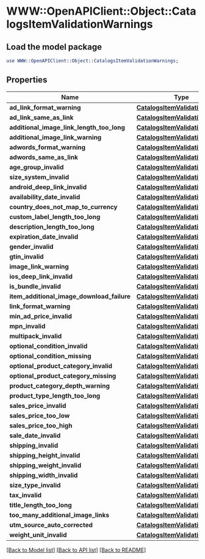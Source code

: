 # WWW::OpenAPIClient::Object::CatalogsItemValidationWarnings

## Load the model package
```perl
use WWW::OpenAPIClient::Object::CatalogsItemValidationWarnings;
```

## Properties
Name | Type | Description | Notes
------------ | ------------- | ------------- | -------------
**ad_link_format_warning** | [**CatalogsItemValidationDetails**](CatalogsItemValidationDetails.md) |  | [optional] 
**ad_link_same_as_link** | [**CatalogsItemValidationDetails**](CatalogsItemValidationDetails.md) |  | [optional] 
**additional_image_link_length_too_long** | [**CatalogsItemValidationDetails**](CatalogsItemValidationDetails.md) |  | [optional] 
**additional_image_link_warning** | [**CatalogsItemValidationDetails**](CatalogsItemValidationDetails.md) |  | [optional] 
**adwords_format_warning** | [**CatalogsItemValidationDetails**](CatalogsItemValidationDetails.md) |  | [optional] 
**adwords_same_as_link** | [**CatalogsItemValidationDetails**](CatalogsItemValidationDetails.md) |  | [optional] 
**age_group_invalid** | [**CatalogsItemValidationDetails**](CatalogsItemValidationDetails.md) |  | [optional] 
**size_system_invalid** | [**CatalogsItemValidationDetails**](CatalogsItemValidationDetails.md) |  | [optional] 
**android_deep_link_invalid** | [**CatalogsItemValidationDetails**](CatalogsItemValidationDetails.md) |  | [optional] 
**availability_date_invalid** | [**CatalogsItemValidationDetails**](CatalogsItemValidationDetails.md) |  | [optional] 
**country_does_not_map_to_currency** | [**CatalogsItemValidationDetails**](CatalogsItemValidationDetails.md) |  | [optional] 
**custom_label_length_too_long** | [**CatalogsItemValidationDetails**](CatalogsItemValidationDetails.md) |  | [optional] 
**description_length_too_long** | [**CatalogsItemValidationDetails**](CatalogsItemValidationDetails.md) |  | [optional] 
**expiration_date_invalid** | [**CatalogsItemValidationDetails**](CatalogsItemValidationDetails.md) |  | [optional] 
**gender_invalid** | [**CatalogsItemValidationDetails**](CatalogsItemValidationDetails.md) |  | [optional] 
**gtin_invalid** | [**CatalogsItemValidationDetails**](CatalogsItemValidationDetails.md) |  | [optional] 
**image_link_warning** | [**CatalogsItemValidationDetails**](CatalogsItemValidationDetails.md) |  | [optional] 
**ios_deep_link_invalid** | [**CatalogsItemValidationDetails**](CatalogsItemValidationDetails.md) |  | [optional] 
**is_bundle_invalid** | [**CatalogsItemValidationDetails**](CatalogsItemValidationDetails.md) |  | [optional] 
**item_additional_image_download_failure** | [**CatalogsItemValidationDetails**](CatalogsItemValidationDetails.md) |  | [optional] 
**link_format_warning** | [**CatalogsItemValidationDetails**](CatalogsItemValidationDetails.md) |  | [optional] 
**min_ad_price_invalid** | [**CatalogsItemValidationDetails**](CatalogsItemValidationDetails.md) |  | [optional] 
**mpn_invalid** | [**CatalogsItemValidationDetails**](CatalogsItemValidationDetails.md) |  | [optional] 
**multipack_invalid** | [**CatalogsItemValidationDetails**](CatalogsItemValidationDetails.md) |  | [optional] 
**optional_condition_invalid** | [**CatalogsItemValidationDetails**](CatalogsItemValidationDetails.md) |  | [optional] 
**optional_condition_missing** | [**CatalogsItemValidationDetails**](CatalogsItemValidationDetails.md) |  | [optional] 
**optional_product_category_invalid** | [**CatalogsItemValidationDetails**](CatalogsItemValidationDetails.md) |  | [optional] 
**optional_product_category_missing** | [**CatalogsItemValidationDetails**](CatalogsItemValidationDetails.md) |  | [optional] 
**product_category_depth_warning** | [**CatalogsItemValidationDetails**](CatalogsItemValidationDetails.md) |  | [optional] 
**product_type_length_too_long** | [**CatalogsItemValidationDetails**](CatalogsItemValidationDetails.md) |  | [optional] 
**sales_price_invalid** | [**CatalogsItemValidationDetails**](CatalogsItemValidationDetails.md) |  | [optional] 
**sales_price_too_low** | [**CatalogsItemValidationDetails**](CatalogsItemValidationDetails.md) |  | [optional] 
**sales_price_too_high** | [**CatalogsItemValidationDetails**](CatalogsItemValidationDetails.md) |  | [optional] 
**sale_date_invalid** | [**CatalogsItemValidationDetails**](CatalogsItemValidationDetails.md) |  | [optional] 
**shipping_invalid** | [**CatalogsItemValidationDetails**](CatalogsItemValidationDetails.md) |  | [optional] 
**shipping_height_invalid** | [**CatalogsItemValidationDetails**](CatalogsItemValidationDetails.md) |  | [optional] 
**shipping_weight_invalid** | [**CatalogsItemValidationDetails**](CatalogsItemValidationDetails.md) |  | [optional] 
**shipping_width_invalid** | [**CatalogsItemValidationDetails**](CatalogsItemValidationDetails.md) |  | [optional] 
**size_type_invalid** | [**CatalogsItemValidationDetails**](CatalogsItemValidationDetails.md) |  | [optional] 
**tax_invalid** | [**CatalogsItemValidationDetails**](CatalogsItemValidationDetails.md) |  | [optional] 
**title_length_too_long** | [**CatalogsItemValidationDetails**](CatalogsItemValidationDetails.md) |  | [optional] 
**too_many_additional_image_links** | [**CatalogsItemValidationDetails**](CatalogsItemValidationDetails.md) |  | [optional] 
**utm_source_auto_corrected** | [**CatalogsItemValidationDetails**](CatalogsItemValidationDetails.md) |  | [optional] 
**weight_unit_invalid** | [**CatalogsItemValidationDetails**](CatalogsItemValidationDetails.md) |  | [optional] 

[[Back to Model list]](../README.md#documentation-for-models) [[Back to API list]](../README.md#documentation-for-api-endpoints) [[Back to README]](../README.md)


